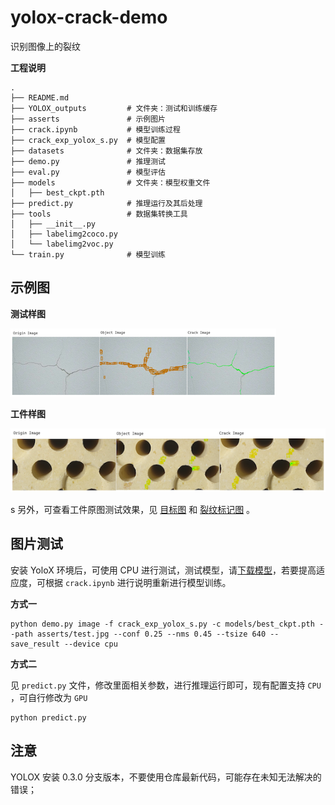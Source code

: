 # yolox-crack-demo

识别图像上的裂纹



**工程说明**

```
.
├── README.md
├── YOLOX_outputs         # 文件夹：测试和训练缓存
├── asserts               # 示例图片
├── crack.ipynb           # 模型训练过程
├── crack_exp_yolox_s.py  # 模型配置
├── datasets              # 文件夹：数据集存放
├── demo.py               # 推理测试
├── eval.py               # 模型评估
├── models                # 文件夹：模型权重文件
│   ├── best_ckpt.pth
├── predict.py            # 推理运行及其后处理
├── tools                 # 数据集转换工具 
│   ├── __init__.py
│   ├── labelimg2coco.py
│   └── labelimg2voc.py
└── train.py              # 模型训练
```

## 示例图

**测试样图**

![](https://github.com/LABELNET/yolox-crack-demo/raw/main/asserts/demo1.png)

**工件样图**

![](https://github.com/LABELNET/yolox-crack-demo/raw/main/asserts/demo3.png)

s
另外，可查看工件原图测试效果，见 [目标图](https://github.com/LABELNET/yolox-crack-demo/raw/main/asserts/0017_result.jpg) 和 [裂纹标记图](https://github.com/LABELNET/yolox-crack-demo/raw/main/asserts/0017_crack.jpg) 。

## 图片测试

安装 YoloX 环境后，可使用 CPU 进行测试，测试模型，请[下载模型](https://drive.google.com/file/d/1I4JDTDgiU_ZnSNxH8z9M6pRtC_4cA3Af/view?usp=sharing)，若要提高适应度，可根据 `crack.ipynb` 进行说明重新进行模型训练。


**方式一**

```
python demo.py image -f crack_exp_yolox_s.py -c models/best_ckpt.pth --path asserts/test.jpg --conf 0.25 --nms 0.45 --tsize 640 --save_result --device cpu
```

**方式二**

见 `predict.py` 文件，修改里面相关参数，进行推理运行即可，现有配置支持 `CPU` ，可自行修改为 `GPU`

```
python predict.py
```

## 注意

YOLOX 安装 0.3.0 分支版本，不要使用仓库最新代码，可能存在未知无法解决的错误；

